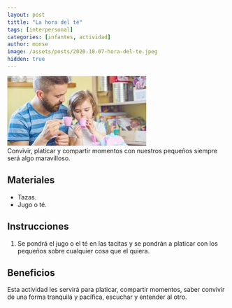 ```yaml
---
layout: post
tittle: "La hora del té"
tags: [interpersonal]
categories: [infantes, actividad]
author: monse
image: /assets/posts/2020-10-07-hora-del-te.jpeg
hidden: true
---
```

![Actividad de te](/assets/posts/2020-10-07-hora-del-te.jpeg)<br/> 
Convivir, platicar y compartir momentos con nuestros pequeños siempre será algo maravilloso. 
 
## Materiales 
- Tazas. 
- Jugo o té.

## Instrucciones 
1. Se pondrá el jugo o el té en las tacitas y se pondrán a platicar con los pequeños sobre cualquier cosa que el quiera. 

## Beneficios 
Esta actividad les servirá para platicar, compartir momentos, saber convivir de una forma tranquila y pacífica, escuchar y entender al otro.